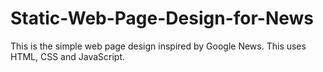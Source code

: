 # Static-Web-Page-Design-for-News
<p>This is the simple web page design inspired by Google News. This uses HTML, CSS and JavaScript.</p>
